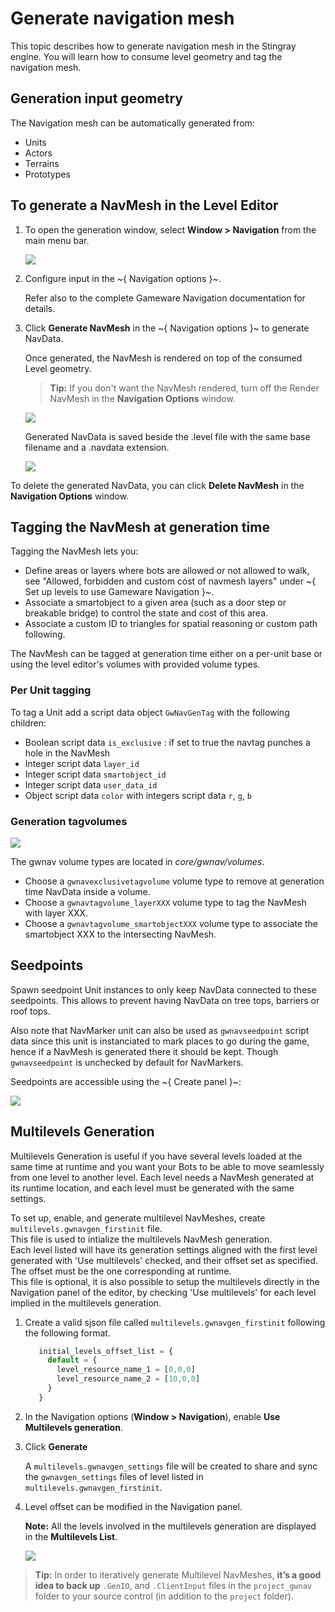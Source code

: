 # Generate navigation mesh

This topic describes how to generate navigation mesh in the Stingray engine. You will learn how to consume level geometry and tag the navigation mesh.

## Generation input geometry

The Navigation mesh can be automatically generated from:

* Units
* Actors
* Terrains
* Prototypes

## To generate a NavMesh in the Level Editor

1. To open the generation window, select **Window > Navigation** from the main menu bar.

  	![](../../images/navmeshgeneration_panel.png)

2. Configure input in the  ~{ Navigation options }~.

  	Refer also to the complete Gameware Navigation documentation for details.

3. Click **Generate NavMesh** in the ~{ Navigation options }~ to generate NavData.

  	Once generated, the NavMesh is rendered on top of the consumed Level geometry.

  	> **Tip:** If you don't want the NavMesh rendered, turn off the Render NavMesh in the **Navigation Options** window.

  	![](../../images/generated.png)

  	Generated NavData is saved beside the .level file with the same base filename and a .navdata extension.

  	![](../../images/generated_files.png)

To delete the generated NavData, you can click **Delete NavMesh** in the **Navigation Options** window.

## Tagging the NavMesh at generation time

Tagging the NavMesh lets you:

*	Define areas or layers where bots are allowed or not allowed to walk, see "Allowed, forbidden and custom cost of navmesh layers" under ~{ Set up levels to use Gameware Navigation }~.
*	Associate a smartobject to a given area (such as a door step or breakable bridge) to control the state and cost of this area.
*	Associate a custom ID to triangles for spatial reasoning or custom path following.

The NavMesh can be tagged at generation time either on a per-unit base or using the level editor's volumes with provided volume types.

### Per Unit tagging

To tag a Unit add a script data object `GwNavGenTag` with the following children:

*	Boolean script data `is_exclusive` : if set to true the navtag punches a hole in the NavMesh
*	Integer script data `layer_id`
*	Integer script data `smartobject_id`
*	Integer script data `user_data_id`
*	Object script data `color` with integers script data `r`, `g`, `b`

### Generation tagvolumes

![](../../images/navgenvolumes.png)

The gwnav volume types are located in *core/gwnav/volumes*.

*	Choose a `gwnavexclusivetagvolume` volume type to remove at generation time NavData inside a volume.
*	Choose a `gwnavtagvolume_layerXXX` volume type to tag the NavMesh with layer XXX.
*	Choose a `gwnavtagvolume_smartobjectXXX` volume type to associate the smartobject XXX to the intersecting NavMesh.

## Seedpoints

Spawn seedpoint Unit instances to only keep NavData connected to these seedpoints.
This allows to prevent having NavData on tree tops, barriers or roof tops.

Also note that NavMarker unit can also be used as `gwnavseedpoint` script data since this unit is instanciated to mark places to go during the game, hence if a NavMesh is generated there it should be kept. Though `gwnavseedpoint` is unchecked by default for NavMarkers.

Seedpoints are accessible using the ~{ Create panel }~:

![](../../images/createpanel.png)

## Multilevels Generation

Multilevels Generation is useful if you have several levels loaded at the same time at runtime and you want your Bots to be able to move seamlessly from one level to another level. Each level needs a NavMesh generated at its runtime location, and each level must be generated with the same settings.

To set up, enable, and generate multilevel NavMeshes, create `multilevels.gwnavgen_firstinit` file.  
This file is used to intialize the multilevels NavMesh generation.  
Each level listed will have its generation settings aligned with the first level generated with 'Use multilevels' checked, and their offset set as specified.  
The offset must be the one corresponding at runtime.  
This file is optional, it is also possible to setup the multilevels directly in the Navigation panel of the editor, by checking 'Use multilevels' for each level implied in the multilevels generation.

1. Create a valid sjson file called `multilevels.gwnavgen_firstinit` following the following format.

   ``` javascript
      initial_levels_offset_list = {
        default = {
          level_resource_name_1 = [0,0,0]
          level_resource_name_2 = [10,0,0]
        }
      }
   ```

2. In the Navigation options (**Window > Navigation**), enable **Use Multilevels generation**.

3. Click **Generate**

   A `multilevels.gwnavgen_settings` file will be created to share and sync the `gwnavgen_settings` files of level listed in `multilevels.gwnavgen_firstinit`.

4. Level offset can be modified in the Navigation panel.

   **Note:** All the levels involved in the multilevels generation are displayed in the **Multilevels List**.

   ![](../../images/multilevels_project_navgen_ui.png)

>**Tip:** In order to iteratively generate Multilevel NavMeshes, **it’s a good idea to back up** `.GenIO`, and `.ClientInput` files in the `project_gwnav` folder to your source control (in addition to the `project` folder).
